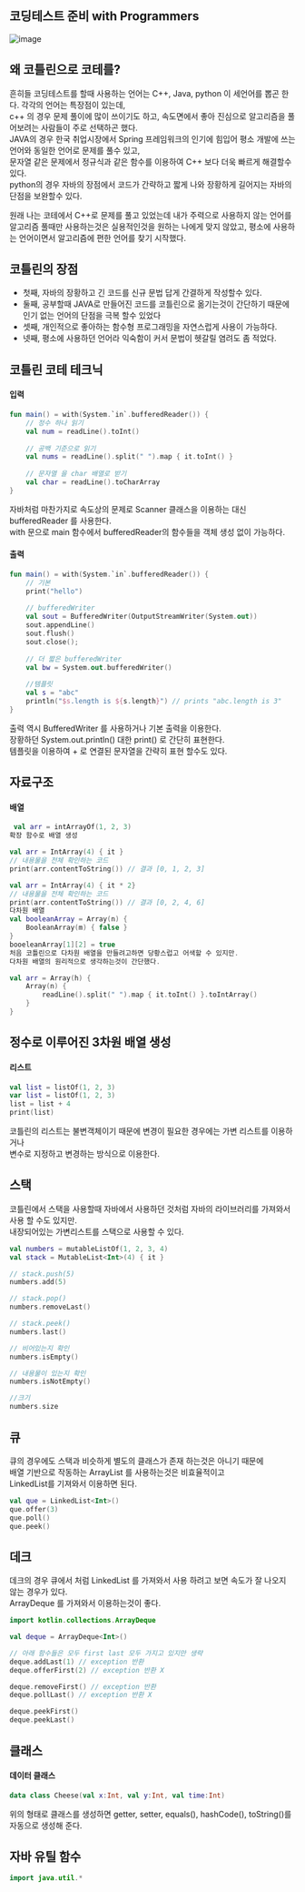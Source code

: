 ## 코딩테스트 준비 with Programmers
![image](https://github.com/chihyeonwon/programmers/assets/58906858/d58901f4-e1ad-48b3-80b2-132f5de9fdac)

## 왜 코틀린으로 코테를?
흔히들 코딩테스트를 할때 사용하는 언어는 C++, Java, python 이 세언어를 뽑곤 한다. 각각의 언어는 특장점이 있는데,     
c++ 의 경우 문제 풀이에 많이 쓰이기도 하고, 속도면에서 좋아 진심으로 알고리즘을 풀어보려는 사람들이 주로 선택하곤 했다.      
JAVA의 경우 한국 취업시장에서 Spring 프레임워크의 인기에 힘입어 평소 개발에 쓰는 언어와 동일한 언어로 문제를 풀수 있고,     
문자열 같은 문제에서 정규식과 같은 함수를 이용하여 C++ 보다 더욱 빠르게 해결할수 있다.     
python의 경우 자바의 장점에서 코드가 간략하고 짧게 나와 장황하게 길어지는 자바의 단점을 보완할수 있다.     

원래 나는 코테에서 C++로 문제를 풀고 있었는데 내가 주력으로 사용하지 않는 언어를       
알고리즘 풀때만 사용하는것은 실용적인것을 원하는 나에게 맞지 않았고, 평소에 사용하는 언어이면서 알고리즘에 편한 언어를 찾기 시작했다.       

## 코틀린의 장점
- 첫째, 자바의 장황하고 긴 코드를 신규 문법 답게 간결하게 작성할수 있다.
- 둘째, 공부할때 JAVA로 만들어진 코드를 코틀린으로 옮기는것이 간단하기 때문에 인기 없는 언어의 단점을 극복 할수 있었다
- 셋째, 개인적으로 좋아하는 함수형 프로그래밍을 자연스럽게 사용이 가능하다.
- 넷째, 평소에 사용하던 언어라 익숙함이 커서 문법이 헷갈릴 염려도 좀 적었다.

## 코틀린 코테 테크닉
#### 입력
```kotlin
fun main() = with(System.`in`.bufferedReader()) {
	// 정수 하나 읽기
	val num = readLine().toInt()
    
	// 공백 기준으로 읽기
	val nums = readLine().split(" ").map { it.toInt() }
    
	// 문자열 을 char 배열로 받기
	val char = readLine().toCharArray
}
```
자바처럼 마찬가지로 속도상의 문제로 Scanner 클래스을 이용하는 대신 bufferedReader 를 사용한다.     
with 문으로 main 함수에서 bufferedReader의 함수들을 객체 생성 없이 가능하다.     
 
#### 출력
```kotlin
fun main() = with(System.`in`.bufferedReader()) {
	// 기본
	print("hello")
    
	// bufferedWriter
	val sout = BufferedWriter(OutputStreamWriter(System.out))
	sout.appendLine()
	sout.flush()
	sout.close();
    
    // 더 짧은 bufferedWriter
    val bw = System.out.bufferedWriter()
    
	//템플릿
	val s = "abc"
	println("$s.length is ${s.length}") // prints "abc.length is 3"
}
```
출력 역시 BufferedWriter 를 사용하거나 기본 출력을 이용한다.    
장황하던 System.out.println() 대한 print() 로 간단히 표현한다.     
템플릿을 이용하여 + 로 연결된 문자열을 간략히 표현 할수도 있다.     

## 자료구조
#### 배열
```kotlin
 val arr = intArrayOf(1, 2, 3) 
확장 함수로 배열 생성

val arr = IntArray(4) { it }
// 내용물을 전체 확인하는 코드
print(arr.contentToString()) // 결과 [0, 1, 2, 3]

val arr = IntArray(4) { it * 2}
// 내용물을 전체 확인하는 코드
print(arr.contentToString()) // 결과 [0, 2, 4, 6]
다차원 배열
val booleanArray = Array(n) {
	BooleanArray(m) { false }
}
booeleanArray[1][2] = true
처음 코틀린으로 다차원 배열을 만들려고하면 당황스럽고 어색할 수 있지만.
다차원 배열의 원리적으로 생각하는것이 간단했다.

val arr = Array(h) {
	Array(n) {
		readLine().split(" ").map { it.toInt() }.toIntArray()
	}
}
```

## 정수로 이루어진 3차원 배열 생성

#### 리스트
```kotlin
val list = listOf(1, 2, 3)
var list = listOf(1, 2, 3)
list = list + 4
print(list)
```
코틀린의 리스트는 불변객체이기 때문에 변경이 필요한 경우에는 가변 리스트를 이용하거나     
변수로 지정하고 변경하는 방식으로 이용한다.     

## 스택
코틀린에서 스택을 사용할때 자바에서 사용하던 것처럼 자바의 라이브러리를 가져와서 사용 할 수도 있지만.    
내장되어있는 가변리스트를 스택으로 사용할 수 있다.     
```kotlin
val numbers = mutableListOf(1, 2, 3, 4)
val stack = MutableList<Int>(4) { it }

// stack.push(5)
numbers.add(5)

// stack.pop()
numbers.removeLast()

// stack.peek()
numbers.last()

// 비어있는지 확인
numbers.isEmpty()

// 내용물이 있는지 확인
numbers.isNotEmpty()

//크기
numbers.size
```

## 큐
큐의 경우에도 스택과 비슷하게 별도의 클래스가 존재 하는것은 아니기 때문에    
배열 기반으로 작동하는 ArrayList 를 사용하는것은 비효율적이고    
LinkedList를 기져와서 이용하면 된다.     
```kotlin
val que = LinkedList<Int>()
que.offer(3)
que.poll()
que.peek()
```
## 데크
데크의 경우 큐에서 처럼 LinkedList 를 가져와서 사용 하려고 보면 속도가 잘 나오지 않는 경우가 있다.     
ArrayDeque 를 가져와서 이용하는것이 좋다.     
```kotlin
import kotlin.collections.ArrayDeque

val deque = ArrayDeque<Int>()

// 아래 함수들은 모두 first last 모두 가지고 있지만 생략
deque.addLast(1) // exception 반환
deque.offerFirst(2) // exception 반환 X

deque.removeFirst() // exception 반환
deque.pollLast() // exception 반환 X

deque.peekFirst()
deque.peekLast()
```
## 클래스
#### 데이터 클래스
```kotlin
data class Cheese(val x:Int, val y:Int, val time:Int)
```
위의 형태로 클래스를 생성하면 getter, setter, equals(), hashCode(), toString()를 자동으로 생성해 준다.    

## 자바 유틸 함수
```kotlin
import java.util.*
```
